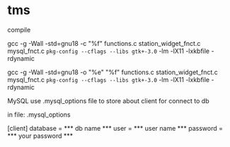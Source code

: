 # tms
compile

gcc -g -Wall -std=gnu18 -c "%f" functions.c station_widget_fnct.c mysql_fnct.c `pkg-config --cflags --libs gtk+-3.0` -lm -lX11 -lxkbfile -rdynamic

gcc -g -Wall -std=gnu18 -o "%e" "%f"  functions.c station_widget_fnct.c mysql_fnct.c `pkg-config --cflags --libs gtk+-3.0` -lm -lX11 -lxkbfile -rdynamic


MySQL use .mysql_options file to store about client for connect to db

in file: .mysql_options

[client]
database = *** db name ***
user = *** user name ***
password = *** your password ***
